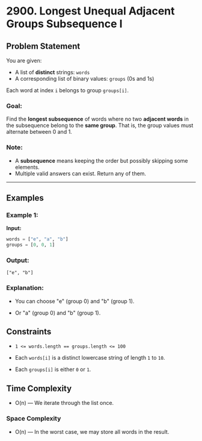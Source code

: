 # 2900. Longest Unequal Adjacent Groups Subsequence I

## Problem Statement

You are given:

- A list of **distinct** strings: `words`
- A corresponding list of binary values: `groups` (0s and 1s)

Each word at index `i` belongs to group `groups[i]`.

### Goal:

Find the **longest subsequence** of words where no two **adjacent words** in the subsequence belong to the **same group**. That is, the group values must alternate between 0 and 1.

### Note:

- A **subsequence** means keeping the order but possibly skipping some elements.
- Multiple valid answers can exist. Return any of them.

---

## Examples

### Example 1:

**Input:**
```python
words = ["e", "a", "b"]
groups = [0, 0, 1]
```
### Output:
```
["e", "b"]
```
### Explanation:
+ You can choose "e" (group 0) and "b" (group 1).

+ Or "a" (group 0) and "b" (group 1).

## Constraints
+ `1 <= words.length == groups.length <= 100`

+ Each `words[i]` is a distinct lowercase string of length `1` to `10`.

+ Each `groups[i]` is either `0` or `1`.

## Time Complexity
+ O(n) — We iterate through the list once.

### Space Complexity
+ O(n) — In the worst case, we may store all words in the result.



